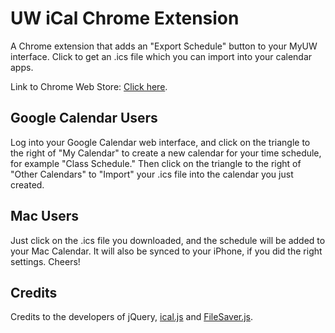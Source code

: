 # UW iCal Chrome Extension

A Chrome extension that adds an "Export Schedule" button to your MyUW interface. Click to get an .ics file which you can import into your calendar apps. 

Link to Chrome Web Store: [Click here](https://chrome.google.com/webstore/detail/uw-ical/jfiokfdebocaoojaaolgomidmkamfkod).

## Google Calendar Users

Log into your Google Calendar web interface, and click on the triangle to the right of "My Calendar" to create a new calendar for your time schedule, for example "Class Schedule." Then click on the triangle to the right of "Other Calendars" to "Import" your .ics file into the calendar you just created. 

## Mac Users

Just click on the .ics file you downloaded, and the schedule will be added to your Mac Calendar. It will also be synced to your iPhone, if you did the right settings. Cheers!

## Credits

Credits to the developers of jQuery, [ical.js](https://github.com/mozilla-comm/ical.js) and [FileSaver.js](https://github.com/eligrey/FileSaver.js).

